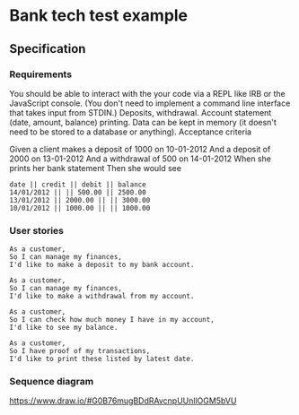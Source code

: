 # Bank tech test example

## Specification

### Requirements

You should be able to interact with the your code via a REPL like IRB or the JavaScript console. (You don't need to implement a command line interface that takes input from STDIN.)
Deposits, withdrawal.
Account statement (date, amount, balance) printing.
Data can be kept in memory (it doesn't need to be stored to a database or anything).
Acceptance criteria

Given a client makes a deposit of 1000 on 10-01-2012 And a deposit of 2000 on 13-01-2012 And a withdrawal of 500 on 14-01-2012 When she prints her bank statement Then she would see

```
date || credit || debit || balance
14/01/2012 || || 500.00 || 2500.00
13/01/2012 || 2000.00 || || 3000.00
10/01/2012 || 1000.00 || || 1000.00
```

### User stories
```
As a customer,
So I can manage my finances,
I'd like to make a deposit to my bank account.

As a customer,
So I can manage my finances,
I'd like to make a withdrawal from my account.

As a customer,
So I can check how much money I have in my account,
I'd like to see my balance.

As a customer,
So I have proof of my transactions,
I'd like to print these listed by latest date.
```

### Sequence diagram

https://www.draw.io/#G0B76mugBDdRAvcnpUUnllOGM5bVU
